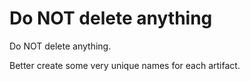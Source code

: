 # Do NOT delete anything

Do NOT delete anything.

Better create some very unique names for each artifact.



